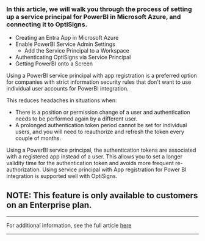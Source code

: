 ### In this article, we will walk you through the process of setting up a service principal for PowerBI in Microsoft Azure, and connecting it to OptiSigns.

  * Creating an Entra App in Microsoft Azure
  * Enable PowerBI Service Admin Settings
    * Add the Service Principal to a Workspace
  * Authenticating OptiSigns via Service Principal
  * Getting PowerBI onto a Screen



Using a PowerBI service principal with app registration is a preferred option for companies with strict information security rules that don't want to use individual user accounts for PowerBI integration. 

This reduces headaches in situations when:

  * There is a position or permission change of a user and authentication needs to be performed again by a different user.
  * A prolonged authentication token period cannot be set for individual users, and you will need to reauthorize and refresh the token every couple of months.



Using a PowerBI service principal, the authentication tokens are associated with a registered app instead of a user. This allows you to set a longer validity time for the authentication token and avoids more frequent re-authorization. Using service principal with App registration for Power BI integration is supported well with OptiSigns.

**NOTE:** This feature is only available to customers on an **Enterprise** plan.  
---  
  
* * *

For additional information, see the full article [here](https://support.optisigns.com/hc/en-us/articles/32860569148819)

---
